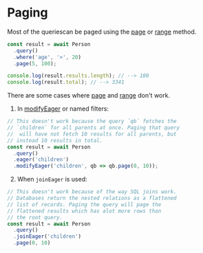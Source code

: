 # Paging

Most of the queriescan be paged using the [page](/api/query-builder/instance-methods.html#page) or [range](/api/query-builder/instance-methods.html#range) method.

```js
const result = await Person
  .query()
  .where('age', '>', 20)
  .page(5, 100);

console.log(result.results.length); // --> 100
console.log(result.total); // --> 3341
```

There are some cases where [page](/api/query-builder/instance-methods.html#page) and [range](/api/query-builder/instance-methods.html#range) don't work.

1. In [modifyEager](/api/query-builder/instance-methods.html#modifyeager) or named filters:

```js
// This doesn't work because the query `qb` fetches the
// `children` for all parents at once. Paging that query
//  will have not fetch 10 results for all parents, but
// instead 10 results in total.
const result = await Person
  .query()
  .eager('children')
  .modifyEager('children', qb => qb.page(0, 10));
```

2. When `joinEager` is used:

```js
// This doesn't work because of the way SQL joins work.
// Databases return the nested relations as a flattened
// list of records. Paging the query will page the
// flattened results which has alot more rows than
// the root query.
const result = await Person
  .query()
  .joinEager('children')
  .page(0, 10)
```
